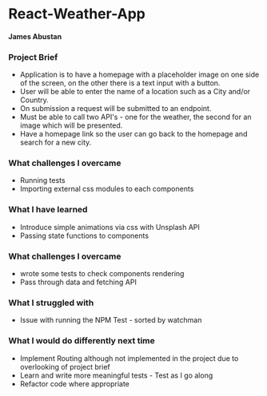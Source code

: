 # React-Weather-App
#### James Abustan

### Project Brief
* Application is to have a homepage with a placeholder image on one side of the screen, on the other there is a text input with a button. 
* User will be able to enter the name of a location such as a City and/or Country.
* On submission a request will be submitted to an endpoint. 
* Must be able to call two API's - one for the weather, the second for an image which will be presented. 
* Have a homepage link so the user can go back to the homepage and search for a new city. 

### What challenges I overcame
* Running tests
* Importing external css modules to each components

### What I have learned
* Introduce simple animations via css with Unsplash API
* Passing state functions to components

### What challenges I overcame
* wrote some tests to check components rendering
* Pass through data and fetching API

### What I struggled with
* Issue with running the NPM Test - sorted by watchman

### What I would do differently next time 
* Implement Routing although not implemented in the project due to overlooking of project brief
* Learn and write more meaningful tests - Test as I go along
* Refactor code where appropriate